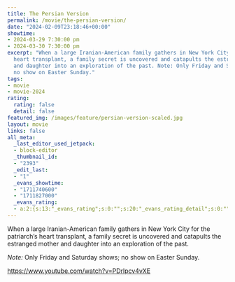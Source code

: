 ```yaml
---
title: The Persian Version
permalink: /movie/the-persian-version/
date: "2024-02-09T23:18:46+00:00"
showtime:
- 2024-03-29 7:30:00 pm
- 2024-03-30 7:30:00 pm
excerpt: "When a large Iranian-American family gathers in New York City for the patriarch\u2019s
  heart transplant, a family secret is uncovered and catapults the estranged mother
  and daughter into an exploration of the past. Note: Only Friday and Saturday shows;
  no show on Easter Sunday."
tags:
- movie
- movie-2024
rating:
  rating: false
  detail: false
featured_img: /images/feature/persian-version-scaled.jpg
layout: movie
links: false
all_meta:
  _last_editor_used_jetpack:
  - block-editor
  _thumbnail_id:
  - "2393"
  _edit_last:
  - "1"
  _evans_showtime:
  - "1711740600"
  - "1711827000"
  _evans_rating:
  - a:2:{s:13:"_evans_rating";s:0:"";s:20:"_evans_rating_detail";s:0:"";}
---
```


When a large Iranian-American family gathers in New York City for the patriarch’s heart transplant, a family secret is uncovered and catapults the estranged mother and daughter into an exploration of the past.

*Note:* Only Friday and Saturday shows; no show on Easter Sunday.

https://www.youtube.com/watch?v=PDrlpcv4vXE 